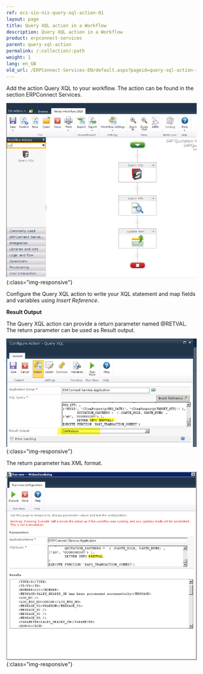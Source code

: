 ```yaml
---
ref: ecs-sin-nis-query-xql-action-01
layout: page
title: Query XQL action in a Workflow
description: Query XQL action in a Workflow
product: erpconnect-services
parent: query-xql-action
permalink: /:collection/:path
weight: 1
lang: en_GB
old_url: /ERPConnect-Services-EN/default.aspx?pageid=query-xql-action-in-a-workflow
---
```


Add the action Query XQL to your workflow. 
The action can be found in the section ERPConnect Services.

![ECS-Nintex-XtractQL-Action](/img/content/ECS-Nintex-XtractQL-Action.jpg){:class="img-responsive"}

Configure the Query XQL action to write your XQL statement and map fields and variables using *Insert Reference*.

**Result Output** 

The Query XQL action can provide a return parameter named @RETVAL. The return parameter can be used as Result output.


![ECS-Nintex-XtractQL-Action-Edit](/img/content/ECS-Nintex-XtractQL-Action-Edit.jpg){:class="img-responsive"}

The return parameter has XML format.


![ECS-Nintex-XtractQL-Action-Result](/img/content/ECS-Nintex-XtractQL-Action-Result.jpg){:class="img-responsive"}
